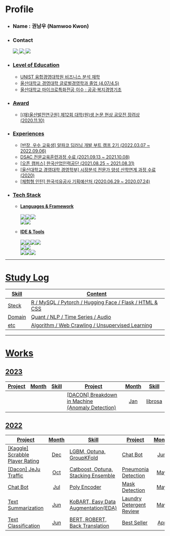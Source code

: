 # Profile 
* ### Name : 권남우 (Namwoo Kwon)

* ### Contact 
  <a href="mailto:namwootree4work@naver.com"><img src="https://img.shields.io/badge/Naver Mail-03C75A?style=for-the-badge&logo=Naver&logoColor=white">
  <a href="https://www.instagram.com/__nw_o/"><img src="https://img.shields.io/badge/Instagram-E4405F?style=for-the-badge&logo=Instagram&logoColor=white">
  <a href="https://velog.io/@namwootree"><img src="https://img.shields.io/badge/Velog-20C997?style=for-the-badge&logo=Velog&logoColor=white">

* ### Level of Education
  * UNIST 융합경영대학원 비즈니스 분석  재학 
  * 울산대학교 경영대학 글로벌경영학과 졸업 (4.07/4.5)
  * 울산대학교 마이크로특화전공 이수 : 공공·복지경영기초
  
* ### Award
  * [(재)울산발전연구원] 제12회 대학(원)생 논문 현상 공모전 장려상 (2020.11.10)

  
* ### Experiences
  * [반장, 우수 교육생] 알파코 딥러닝 개발 부트 캠프 2기 (2022.03.07 ~ 2022.09.06)
  * DSAC 전문교육훈련과정 수료 (2021.09.13 ~ 2021.10.08)
  * [오픈 캠퍼스] 한국산업인력공단 (2021.08.25 ~ 2021.08.31)
  * [울산대학교 경영대학 경영학부] 시장분석 전문가 양성 산학연계 과정 수료 (2020)
  * [체험형 인턴] 한국석유공사 기획예산처 (2020.06.29 ~ 2020.07.24)
  
* ### Tech Stack

  * **Languages & Framework** <br><br> <img src="https://img.shields.io/badge/Python-3776AB?style=for-the-badge&logo=Python&logoColor=white"><img src="https://img.shields.io/badge/R-276DC3?style=for-the-badge&logo=R&logoColor=white"><img src="https://img.shields.io/badge/MySQL-4479A1?style=for-the-badge&logo=MySQL&logoColor=white"><br><img src="https://img.shields.io/badge/Pytorch-EE4C2C?style=for-the-badge&logo=Pytorch&logoColor=white"><img src="https://img.shields.io/badge/TensorFlow-FF6F00?style=for-the-badge&logo=TensorFlow&logoColor=white">
  
  * **IDE & Tools** <br><br><img src="https://img.shields.io/badge/Google Colab-F9AB00?style=for-the-badge&logo=Google Colab&logoColor=white"><img src="https://img.shields.io/badge/Visual Studio Code-007ACC?style=for-the-badge&logo=Visual Studio Code&logoColor=white"><img src="https://img.shields.io/badge/Jupyter-F37626?style=for-the-badge&logo=Jupyter&logoColor=white"><img src="https://img.shields.io/badge/RStudio-75AADB?style=for-the-badge&logo=RStudio&logoColor=white"><br><img src="https://img.shields.io/badge/mac OS-000000?style=for-the-badge&logo=macOS&logoColor=white"><img src="https://img.shields.io/badge/Windows-0078D6?style=for-the-badge&logo=Windows&logoColor=white"><br><img src="https://img.shields.io/badge/GitHub-181717?style=for-the-badge&logo=GitHub&logoColor=white"><img src="https://img.shields.io/badge/Slack-4A154B?style=for-the-badge&logo=Slack&logoColor=white"><img src="https://img.shields.io/badge/Notion-000000?style=for-the-badge&logo=Notion&logoColor=white">
  
---

# Study Log
Skill | Content |
|-----|---------|
Steck | [R](https://github.com/namwootree/Basic_Skill/tree/main/R) / [MySQL](https://github.com/namwootree/Basic_Skill/tree/main/MySQL) / [Pytorch](https://github.com/namwootree/Basic_Skill/tree/main/PyTorch) / [Hugging Face](https://github.com/namwootree/Basic_Skill/tree/main/Hugging-Face) / [Flask](https://github.com/namwootree/Basic_Skill/tree/main/Flask) / [HTML & CSS ](https://github.com/namwootree/practice_Frontend)
Domain | [Quant](https://github.com/namwootree/Quant_Study_Log) / [NLP](https://github.com/namwootree/Basic_Skill/tree/main/NLP) / [Time Series](https://github.com/namwootree/Basic_Skill/tree/main/Time_Series) / [Audio](https://github.com/namwootree/Basic_Skill/tree/main/Audio) 
etc | [Algorithm](https://github.com/namwootree/Algorithm_study) / [Web Crawling](https://github.com/namwootree/Basic_Skill/tree/main/Web_Crawling) / [Unsupervised Learning](https://github.com/namwootree/Basic_Skill/tree/main/Unsupervised%20Learning)

---   
 
# Works

## 2023
Project  | Month | Skill | Project  | Month | Skill | 
|--------|:-------:|-------|----------|:-------:|-------|
||||[[DACON] Breakdown in Machine <br> (Anomaly Detection)](https://github.com/namwootree/Breakdown-in-Machine) |Jan|librosa|

## 2022
Project  | Month | Skill | Project  | Month | Skill | 
---------|:------:|-------|----------|:------:|-------|
[[Kaggle] Scrabble Player Rating](https://github.com/namwootree/Portfolio/tree/main/Competition/Kaggle/Scrabble%20Player%20Rating) | Dec | LGBM, Optuna, GroupKFold |[Chat Bot](https://github.com/namwootree/Portfolio/tree/main/Alphaco_(Deep_Learning_Boot_Camp)/Mini_Project/Chat_Bot) | Jun | Transformer, BERT| |
[[Dacon] JeJu Traffic](https://github.com/namwootree/Portfolio/tree/main/Competition/Dacon/JeJu_Traffic) | Oct | Catboost, Optuna, Stacking Ensemble |[Pneumonia Detection](https://github.com/namwootree/Portfolio/tree/main/Alphaco_(Deep_Learning_Boot_Camp)/Mini_Project/Pneumonia_Detection) | May | YOLO V3 • V4|
[Chat Bot](https://github.com/namwootree/Portfolio/tree/main/Alphaco_(Deep_Learning_Boot_Camp)/Long-Term%20Program/Retrieval-Based-Chatbot-main) | Jul | Poly Encoder | [Mask Detection](https://github.com/namwootree/Portfolio/tree/main/Alphaco_(Deep_Learning_Boot_Camp)/Mini_Project/Mask_Detection)| May | Resnet50, Fine Tuning | 
[Text Summarization](https://github.com/namwootree/Portfolio/tree/main/Alphaco_(Deep_Learning_Boot_Camp)/Long-Term%20Program/Text_Summarization) | Jun | KoBART, Easy Data Augmentation(EDA) |[Laundry Detergent Review](https://github.com/namwootree/Portfolio/tree/main/Alphaco_(Deep_Learning_Boot_Camp)/Mini_Project/Coupang%20Laundry%20Detergent%20Review%20Analysis) | May | Logistic, XGB, RandomForest, Crawling |
[Text Classification](https://github.com/namwootree/Portfolio/tree/main/Alphaco_(Deep_Learning_Boot_Camp)/Long-Term%20Program/Text_Classification) | Jun | BERT, ROBERT, Back Translation | [Best Seller](https://github.com/namwootree/Portfolio/tree/main/Alphaco_(Deep_Learning_Boot_Camp)/Mini_Project/Aladin_Best_Seller_Data_Analysis) | Apr |  RandomForest, Crawling, EDA |
